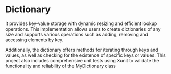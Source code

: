 # Dictionary

  It provides key-value storage with dynamic resizing and efficient lookup operations. This implementation allows users to create dictionaries of any size and supports various operations such as adding, removing and accessing elements by key.
  
  Additionally, the dictionary offers methods for iterating through keys and values, as well as checking for the existence of specific keys or values. This project also includes comprehensive unit tests using Xunit to validate the functionality and reliability of the MyDictionary class
